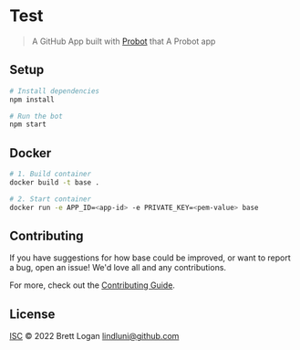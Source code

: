 # Test

> A GitHub App built with [Probot](https://github.com/probot/probot) that A Probot app

## Setup

```sh
# Install dependencies
npm install

# Run the bot
npm start
```

## Docker

```sh
# 1. Build container
docker build -t base .

# 2. Start container
docker run -e APP_ID=<app-id> -e PRIVATE_KEY=<pem-value> base
```

## Contributing

If you have suggestions for how base could be improved, or want to report a bug, open an issue! We'd love all and any contributions.

For more, check out the [Contributing Guide](CONTRIBUTING.md).

## License

[ISC](LICENSE) © 2022 Brett Logan <lindluni@github.com>

